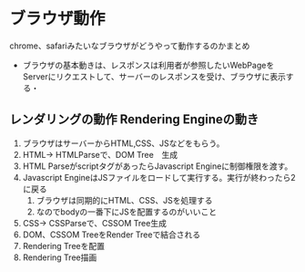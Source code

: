 # ブラウザ動作

chrome、safariみたいなブラウザがどうやって動作するのかまとめ

* ブラウザの基本動きは、レスポンスは利用者が参照したいWebPageをServerにリクエストして、サーバーのレスポンスを受け、ブラウザに表示する・

## レンダリングの動作 Rendering Engineの動き

1. ブラウザはサーバーからHTML,CSS、JSなどをもらう。
1. HTML-> HTMLParseで、DOM Tree　生成
1. HTML ParseがscriptタグがあったらJavascript Engineに制御権限を渡す。
1. Javascript EngineはJSファイルをロードして実行する。実行が終わったら2に戻る
   1. ブラウザは同期的にHTML、CSS、JSを処理する
   1. なのでbodyの一番下にJSを配置するのがいいこと
1. CSS-> CSSParseで、CSSOM Tree生成
1. DOM、CSSOM TreeをRender Treeで結合される
1. Rendering Treeを配置
1. Rendering Tree描画


